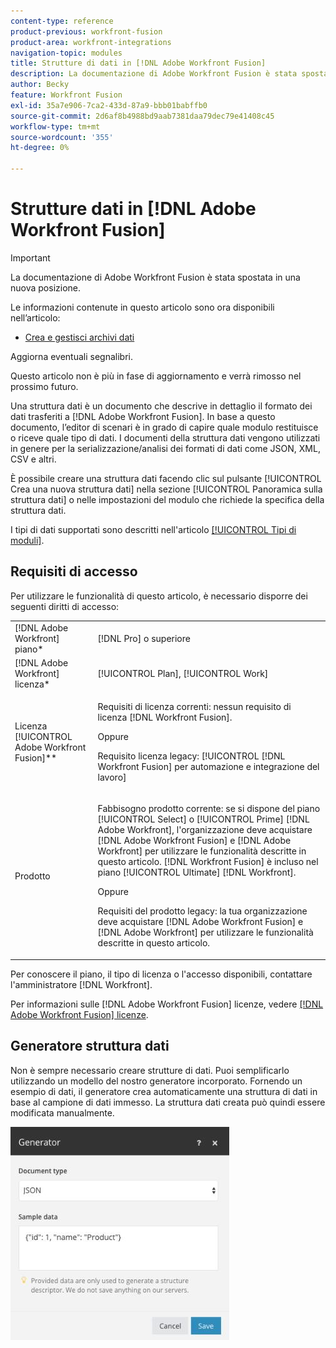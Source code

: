```yaml
---
content-type: reference
product-previous: workfront-fusion
product-area: workfront-integrations
navigation-topic: modules
title: Strutture di dati in [!DNL Adobe Workfront Fusion]
description: La documentazione di Adobe Workfront Fusion è stata spostata in una nuova posizione. Questo articolo è stato dichiarato obsoleto, ma contiene un collegamento al nuovo articolo che descrive questa funzionalità.
author: Becky
feature: Workfront Fusion
exl-id: 35a7e906-7ca2-433d-87a9-bbb01babffb0
source-git-commit: 2d6af8b4988bd9aab7381daa79dec79e41408c45
workflow-type: tm+mt
source-wordcount: '355'
ht-degree: 0%

---
```


# Strutture dati in [!DNL Adobe Workfront Fusion]

>[!IMPORTANT]
>
>La documentazione di Adobe Workfront Fusion è stata spostata in una nuova posizione.
>
>Le informazioni contenute in questo articolo sono ora disponibili nell’articolo:
>
>* [Crea e gestisci archivi dati](https://experienceleague.adobe.com/docs/workfront-fusion/using/create-scenarios/map-data/data-stores.html)
>
>Aggiorna eventuali segnalibri.
>
>Questo articolo non è più in fase di aggiornamento e verrà rimosso nel prossimo futuro.

Una struttura dati è un documento che descrive in dettaglio il formato dei dati trasferiti a [!DNL Adobe Workfront Fusion]. In base a questo documento, l’editor di scenari è in grado di capire quale modulo restituisce o riceve quale tipo di dati. I documenti della struttura dati vengono utilizzati in genere per la serializzazione/analisi dei formati di dati come JSON, XML, CSV e altri.

È possibile creare una struttura dati facendo clic sul pulsante [!UICONTROL Crea una nuova struttura dati] nella sezione [!UICONTROL Panoramica sulla struttura dati] o nelle impostazioni del modulo che richiede la specifica della struttura dati.

I tipi di dati supportati sono descritti nell&#39;articolo [[!UICONTROL Tipi di moduli]](../../workfront-fusion/modules/module-types.md).

## Requisiti di accesso

Per utilizzare le funzionalità di questo articolo, è necessario disporre dei seguenti diritti di accesso:

<table style="table-layout:auto">
 <col> 
 <col> 
 <tbody> 
  <tr> 
    <td role="rowheader">[!DNL Adobe Workfront] piano*</td> 
   <td> <p>[!DNL Pro] o superiore</p> </td> 
  </tr> 
  <tr data-mc-conditions=""> 
   <td role="rowheader">[!DNL Adobe Workfront] licenza*</td> 
   <td> <p>[!UICONTROL Plan], [!UICONTROL Work]</p> </td> 
  </tr> 
  <tr> 
   <td role="rowheader">Licenza [!UICONTROL Adobe Workfront Fusion]**</td> 
   <td>
   <p>Requisiti di licenza correnti: nessun requisito di licenza [!DNL Workfront Fusion].</p>
   <p>Oppure</p>
   <p>Requisito licenza legacy: [!UICONTROL [!DNL Workfront Fusion] per automazione e integrazione del lavoro] </p>
   </td> 
  </tr> 
  <tr> 
   <td role="rowheader">Prodotto</td> 
   <td>
   <p>Fabbisogno prodotto corrente: se si dispone del piano [!UICONTROL Select] o [!UICONTROL Prime] [!DNL Adobe Workfront], l'organizzazione deve acquistare [!DNL Adobe Workfront Fusion] e [!DNL Adobe Workfront] per utilizzare le funzionalità descritte in questo articolo. [!DNL Workfront Fusion] è incluso nel piano [!UICONTROL Ultimate] [!DNL Workfront].</p>
   <p>Oppure</p>
   <p>Requisiti del prodotto legacy: la tua organizzazione deve acquistare [!DNL Adobe Workfront Fusion] e [!DNL Adobe Workfront] per utilizzare le funzionalità descritte in questo articolo.</p>
   </td> 
  </tr> 
 </tbody> 
</table>

Per conoscere il piano, il tipo di licenza o l&#39;accesso disponibili, contattare l&#39;amministratore [!DNL Workfront].

Per informazioni sulle [!DNL Adobe Workfront Fusion] licenze, vedere [[!DNL Adobe Workfront Fusion] licenze](../../workfront-fusion/get-started/license-automation-vs-integration.md).

## Generatore struttura dati

Non è sempre necessario creare strutture di dati. Puoi semplificarlo utilizzando un modello del nostro generatore incorporato. Fornendo un esempio di dati, il generatore crea automaticamente una struttura di dati in base al campione di dati immesso. La struttura dati creata può quindi essere modificata manualmente.

![](assets/data-structure-generator-350x341.jpg)
